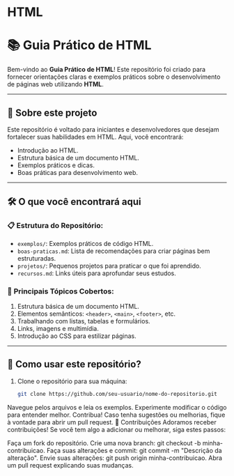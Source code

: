 # HTML
# 📚 Guia Prático de HTML  

Bem-vindo ao **Guia Prático de HTML**! Este repositório foi criado para fornecer orientações claras e exemplos práticos sobre o desenvolvimento de páginas web utilizando **HTML**.  

---

## 🌟 **Sobre este projeto**  
Este repositório é voltado para iniciantes e desenvolvedores que desejam fortalecer suas habilidades em HTML. Aqui, você encontrará:  
- Introdução ao HTML.  
- Estrutura básica de um documento HTML.  
- Exemplos práticos e dicas.  
- Boas práticas para desenvolvimento web.  

---

## 🛠️ **O que você encontrará aqui**  

### 📋 Estrutura do Repositório:  
- `exemplos/`: Exemplos práticos de código HTML.  
- `boas-praticas.md`: Lista de recomendações para criar páginas bem estruturadas.  
- `projetos/`: Pequenos projetos para praticar o que foi aprendido.  
- `recursos.md`: Links úteis para aprofundar seus estudos.  

### 🔑 **Principais Tópicos Cobertos:**  
1. Estrutura básica de um documento HTML.  
2. Elementos semânticos: `<header>`, `<main>`, `<footer>`, etc.  
3. Trabalhando com listas, tabelas e formulários.  
4. Links, imagens e multimídia.  
5. Introdução ao CSS para estilizar páginas.  

---

## 🚀 **Como usar este repositório?**  
1. Clone o repositório para sua máquina:  
   ```bash
   git clone https://github.com/seu-usuario/nome-do-repositorio.git
Navegue pelos arquivos e leia os exemplos.
Experimente modificar o código para entender melhor.
Contribua! Caso tenha sugestões ou melhorias, fique à vontade para abrir um pull request.
🤝 Contribuições
Adoramos receber contribuições! Se você tem algo a adicionar ou melhorar, siga estes passos:

Faça um fork do repositório.
Crie uma nova branch: git checkout -b minha-contribuicao.
Faça suas alterações e commit: git commit -m "Descrição da alteração".
Envie suas alterações: git push origin minha-contribuicao.
Abra um pull request explicando suas mudanças.
